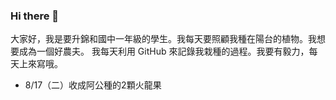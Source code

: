 ### Hi there 👋

大家好，我是要升錦和國中一年級的學生。我每天要照顧我種在陽台的植物。我想要成為一個好農夫。
我每天利用 GitHub 來記錄我栽種的過程。我要有毅力，每天上來寫哦。

- 8/17（二）收成阿公種的2顆火龍果
<!--
**twfarmer/twfarmer** is a ✨ _special_ ✨ repository because its `README.md` (this file) appears on your GitHub profile.

Here are some ideas to get you started:

- 🔭 I’m currently working on ...
- 🌱 I’m currently learning ...
- 👯 I’m looking to collaborate on ...
- 🤔 I’m looking for help with ...
- 💬 Ask me about ...
- 📫 How to reach me: ...
- 😄 Pronouns: ...
- ⚡ Fun fact: ...
-->
